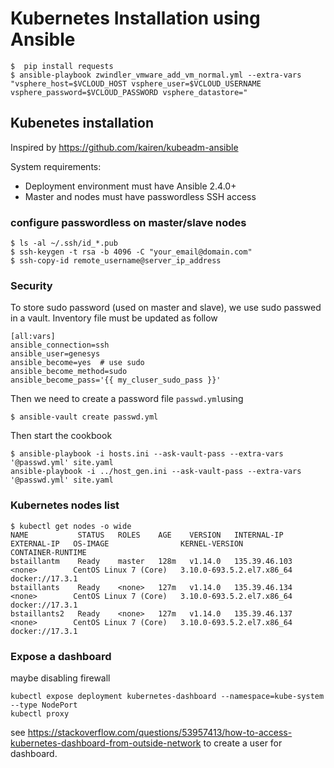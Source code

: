 # Kubernetes Installation using Ansible

```
$  pip install requests
$ ansible-playbook zwindler_vmware_add_vm_normal.yml --extra-vars "vsphere_host=$VCLOUD_HOST vsphere_user=$VCLOUD_USERNAME vsphere_password=$VCLOUD_PASSWORD vsphere_datastore="
````

## Kubenetes installation

Inspired by https://github.com/kairen/kubeadm-ansible

System requirements:

* Deployment environment must have Ansible 2.4.0+
* Master and nodes must have passwordless SSH access

### configure passwordless on master/slave nodes

```
$ ls -al ~/.ssh/id_*.pub
$ ssh-keygen -t rsa -b 4096 -C "your_email@domain.com"
$ ssh-copy-id remote_username@server_ip_address
```

### Security

To store sudo password (used on master and slave), we use sudo passwed in a vault. Inventory file must be updated as follow

```
[all:vars]
ansible_connection=ssh
ansible_user=genesys
ansible_become=yes  # use sudo 
ansible_become_method=sudo 
ansible_become_pass='{{ my_cluser_sudo_pass }}'
```
Then we need to create a password file `passwd.yml`using

```
$ ansible-vault create passwd.yml
```

Then start the cookbook

```
$ ansible-playbook -i hosts.ini --ask-vault-pass --extra-vars '@passwd.yml' site.yaml 
ansible-playbook -i ../host_gen.ini --ask-vault-pass --extra-vars '@passwd.yml' site.yaml 
```

### Kubernetes nodes list

```
$ kubectl get nodes -o wide
NAME           STATUS   ROLES    AGE    VERSION   INTERNAL-IP     EXTERNAL-IP   OS-IMAGE                KERNEL-VERSION              CONTAINER-RUNTIME
bstaillantm    Ready    master   128m   v1.14.0   135.39.46.103   <none>        CentOS Linux 7 (Core)   3.10.0-693.5.2.el7.x86_64   docker://17.3.1
bstaillants    Ready    <none>   127m   v1.14.0   135.39.46.134   <none>        CentOS Linux 7 (Core)   3.10.0-693.5.2.el7.x86_64   docker://17.3.1
bstaillants2   Ready    <none>   127m   v1.14.0   135.39.46.137   <none>        CentOS Linux 7 (Core)   3.10.0-693.5.2.el7.x86_64   docker://17.3.1
```

### Expose a dashboard

maybe disabling firewall
```
kubectl expose deployment kubernetes-dashboard --namespace=kube-system --type NodePort
kubectl proxy
```
see https://stackoverflow.com/questions/53957413/how-to-access-kubernetes-dashboard-from-outside-network to create a user for dashboard.